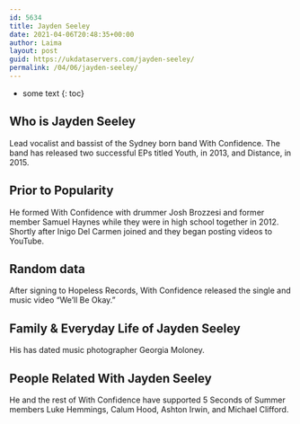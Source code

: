 ```yaml
---
id: 5634
title: Jayden Seeley
date: 2021-04-06T20:48:35+00:00
author: Laima
layout: post
guid: https://ukdataservers.com/jayden-seeley/
permalink: /04/06/jayden-seeley/
---
```


* some text
{: toc}


## Who is Jayden Seeley
                  
                  
                  
Lead vocalist and bassist of the Sydney born band With Confidence. The band has released two successful EPs titled Youth, in 2013, and Distance, in 2015. 
                  
              
            
              
            
                
                
                
## Prior to Popularity
                  
                  
                  
He formed With Confidence with drummer Josh Brozzesi and former member Samuel Haynes while they were in high school together in 2012. Shortly after Inigo Del Carmen joined and they began posting videos to YouTube.
                  
              
            
              
            
                
                
                
## Random data
                  
                  
                  
After signing to Hopeless Records, With Confidence released the single and music video &#8220;We&#8217;ll Be Okay.&#8221;
                  
              
            
              
            
                
                
                
## Family & Everyday Life of Jayden Seeley
                  
                  
                  
His has dated music photographer Georgia Moloney.
                  
              
            
              
            
                
                
                
## People Related With Jayden Seeley
                  
                  
                  
He and the rest of With Confidence have supported 5 Seconds of Summer members Luke Hemmings, Calum Hood, Ashton Irwin, and Michael Clifford.
                  
              
            
              
            
                
              
            
              
              
            
            
              
            
          
          
          